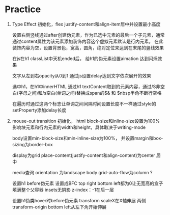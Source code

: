 # Practice

1. Type Effect
    初始化，flex justify-content和align-item居中并设置最小高度
    
    设置右侧竖线通过after创建伪元素，作为已选中元素的最后一个子元素，通常通过content属性为该元素添加装饰内容这个虚拟元素默认是行内元素。
    在此装饰内容为空，设置背景色，宽高，圆角，绝对定位来达到在末尾的竖线效果
    
    在js在h1 classList中天机ended后， 给h1的伪元素设置aimation 达到闪烁效果
    
    文字从左到右opacity从0到1
    通过js设置delay达到文字依次展开的效果
    
    选中h1，在h1中innerHTML 通过h1 textContent取到的元素内容，通过/S非空白(字母之间)和/s空白(单词之间)替换成span的$& 和 $nbsp半角不断行空格

    在遍历时通过这两个标志让单词之间间隔时间设置长度不一样通过style的setProperty添加delay长度
    
3. mouse-out transition
    初始化， html block-size和inline-size设置为100%
    影响块元素和行内元素的width和height，具体取决于writing-mode

    body设置min-block-size和min-inline-size为100%，
    并设置margin和box-sizing为border-box

    display为grid 
    place-content(justify-content和align-content)为center
    居中

    media查询 orientation 为landscape
    body grid-auto-flow为column ?

    设置h1 before伪元素
    设置成BFC
    top right bottom left都为0让无宽高的盒子填满整个父容器
    insets无阴影
    z-index：-1在后一层

    设置h1伪类hover时before伪元素
    transform scaleX在X轴伸展 两侧
    transform-origin bottom left从左下角开始伸展
